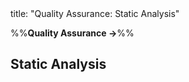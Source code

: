 <frontmatter>
title: "Quality Assurance: Static Analysis"
</frontmatter>

<link rel="stylesheet" href="{{baseUrl}}/css/textbook.css">

<div class="website-content" id="all">

%%**Quality Assurance →**%%

<div id="title">

## Static Analysis
</div>
<div id="main">

<include src="what/embed.md" boilerplate  />

</div>

</div>
